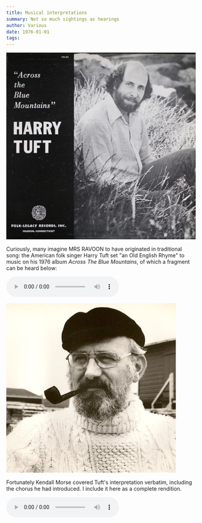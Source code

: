 ```yaml
---
title: Musical interpretations
summary: Not so much sightings as hearings
author: Various
date: 1976-01-01
tags:
---
```


![Harry Tuft's portrait on the cover of Across The Blue Mountains](/static/img/harry-tuft.jpg)

Curiously, many imagine MRS RAVOON to have originated in traditional song: the American folk singer Harry Tuft set "an Old English Rhyme" to music on his 1976 album _Across The Blue Mountains_, of which a fragment can be heard below:

<audio src="/static/mp3/harry_tuft-mrs_ravoon.mp3" controls></audio>

![Kendall Morse](/static/img/kendall-morse.png)

Fortunately Kendall Morse covered Tuft's interpretation verbatim, including the chorus he had introduced. I include it here as a complete rendition.

<audio src="/static/mp3/kendall_morse-mrs_ravoon.mp3" controls></audio>
